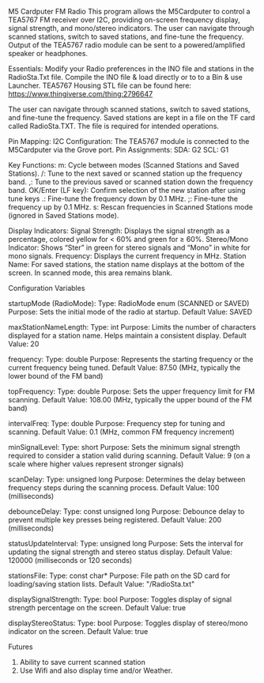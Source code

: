 M5 Cardputer FM Radio
This program allows the M5Cardputer to control a TEA5767 FM receiver over I2C, providing on-screen frequency display, signal strength, and mono/stereo indicators. The user can navigate through scanned stations, switch to saved stations, and fine-tune the frequency. Output of the TEA5767 radio module can be sent to a powered/amplified speaker or headphones.

Essentials:
Modify your Radio preferences in the INO file and stations in the RadioSta.Txt file. Compile the INO file & load directly or to to a Bin & use Launcher.
TEA5767 Housing STL file can be found here: https://www.thingiverse.com/thing:2796647

The user can navigate through scanned stations, switch to saved stations, and fine-tune the frequency. Saved stations are kept in a file on the TF card called RadioSta.TXT. The file is required for intended operations.

Pin Mapping:
I2C Configuration: The TEA5767 module is connected to the M5Cardputer via the Grove port.
Pin Assignments:
SDA: G2
SCL: G1

Key Functions:
m: Cycle between modes (Scanned Stations and Saved Stations).
/: Tune to the next saved or scanned station up the frequency band.
,: Tune to the previous saved or scanned station down the frequency band.
OK/Enter (LF key): Confirm selection of the new station after using tune keys
.: Fine-tune the frequency down by 0.1 MHz.
;: Fine-tune the frequency up by 0.1 MHz.
s: Rescan frequencies in Scanned Stations mode (ignored in Saved Stations mode).

Display Indicators:
Signal Strength: Displays the signal strength as a percentage, colored yellow for < 60% and green for ≥ 60%.
Stereo/Mono Indicator: Shows “Ster” in green for stereo signals and “Mono” in white for mono signals.
Frequency: Displays the current frequency in MHz.
Station Name: For saved stations, the station name displays at the bottom of the screen. In scanned mode, this area remains blank.

Configuration Variables

startupMode (RadioMode):
Type: RadioMode enum (SCANNED or SAVED)
Purpose: Sets the initial mode of the radio at startup.
Default Value: SAVED

maxStationNameLength:
Type: int
Purpose: Limits the number of characters displayed for a station name. Helps maintain a consistent display.
Default Value: 20

frequency:
Type: double
Purpose: Represents the starting frequency or the current frequency being tuned.
Default Value: 87.50 (MHz, typically the lower bound of the FM band)

topFrequency:
Type: double
Purpose: Sets the upper frequency limit for FM scanning.
Default Value: 108.00 (MHz, typically the upper bound of the FM band)

intervalFreq:
Type: double
Purpose: Frequency step for tuning and scanning.
Default Value: 0.1 (MHz, common FM frequency increment)

minSignalLevel:
Type: short
Purpose: Sets the minimum signal strength required to consider a station valid during scanning.
Default Value: 9 (on a scale where higher values represent stronger signals)

scanDelay:
Type: unsigned long
Purpose: Determines the delay between frequency steps during the scanning process.
Default Value: 100 (milliseconds)

debounceDelay:
Type: const unsigned long
Purpose: Debounce delay to prevent multiple key presses being registered.
Default Value: 200 (milliseconds)

statusUpdateInterval:
Type: unsigned long
Purpose: Sets the interval for updating the signal strength and stereo status display.
Default Value: 120000 (milliseconds or 120 seconds)

stationsFile:
Type: const char*
Purpose: File path on the SD card for loading/saving station lists.
Default Value: "/RadioSta.txt"

displaySignalStrength:
Type: bool
Purpose: Toggles display of signal strength percentage on the screen.
Default Value: true

displayStereoStatus:
Type: bool
Purpose: Toggles display of stereo/mono indicator on the screen.
Default Value: true

Futures
1) Ability to save current scanned station
2) Use Wifi and also display time and/or Weather.
